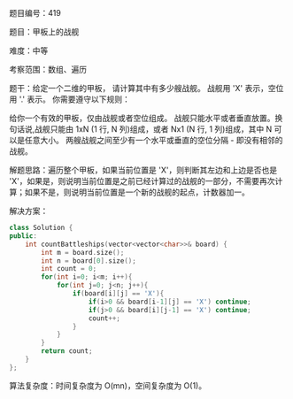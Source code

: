 题目编号：419

题目：甲板上的战舰

难度：中等

考察范围：数组、遍历

题干：给定一个二维的甲板， 请计算其中有多少艘战舰。 战舰用 'X' 表示，空位用 '.' 表示。 你需要遵守以下规则：

给你一个有效的甲板，仅由战舰或者空位组成。
战舰只能水平或者垂直放置。换句话说,战舰只能由 1xN (1 行, N 列)组成，或者 Nx1 (N 行, 1 列)组成，其中 N 可以是任意大小。
两艘战舰之间至少有一个水平或垂直的空位分隔 - 即没有相邻的战舰。

解题思路：遍历整个甲板，如果当前位置是 'X'，则判断其左边和上边是否也是 'X'，如果是，则说明当前位置是之前已经计算过的战舰的一部分，不需要再次计算；如果不是，则说明当前位置是一个新的战舰的起点，计数器加一。

解决方案：

```cpp
class Solution {
public:
    int countBattleships(vector<vector<char>>& board) {
        int m = board.size();
        int n = board[0].size();
        int count = 0;
        for(int i=0; i<m; i++){
            for(int j=0; j<n; j++){
                if(board[i][j] == 'X'){
                    if(i>0 && board[i-1][j] == 'X') continue;
                    if(j>0 && board[i][j-1] == 'X') continue;
                    count++;
                }
            }
        }
        return count;
    }
};
```

算法复杂度：时间复杂度为 O(mn)，空间复杂度为 O(1)。